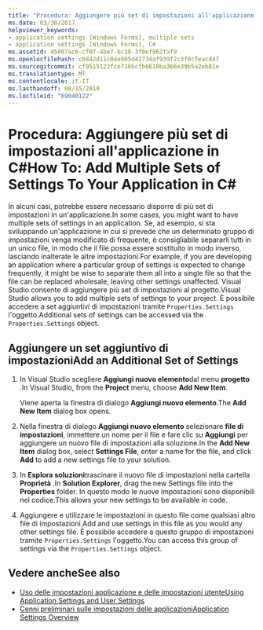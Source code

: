 ```yaml
---
title: "Procedura: Aggiungere più set di impostazioni all'applicazione in C#"
ms.date: 03/30/2017
helpviewer_keywords:
- application settings [Windows Forms], multiple sets
- application settings [Windows Forms], C#
ms.assetid: 45007ac6-cf07-4be7-bc38-3f0ef962faf9
ms.openlocfilehash: c6842d11c04e905d42734af939f2c3f0cfeacd47
ms.sourcegitcommit: cf9515122fce716bcfb6618ba366e39b5a2eb81e
ms.translationtype: MT
ms.contentlocale: it-IT
ms.lasthandoff: 08/15/2019
ms.locfileid: "69040122"
---
```

# <a name="how-to-add-multiple-sets-of-settings-to-your-application-in-c"></a><span data-ttu-id="9f78a-102">Procedura: Aggiungere più set di impostazioni all'applicazione in C\#</span><span class="sxs-lookup"><span data-stu-id="9f78a-102">How To: Add Multiple Sets of Settings To Your Application in C\#</span></span>

<span data-ttu-id="9f78a-103">In alcuni casi, potrebbe essere necessario disporre di più set di impostazioni in un'applicazione.</span><span class="sxs-lookup"><span data-stu-id="9f78a-103">In some cases, you might want to have multiple sets of settings in an application.</span></span> <span data-ttu-id="9f78a-104">Se, ad esempio, si sta sviluppando un'applicazione in cui si prevede che un determinato gruppo di impostazioni venga modificato di frequente, è consigliabile separarli tutti in un unico file, in modo che il file possa essere sostituito in modo inverso, lasciando inalterate le altre impostazioni.</span><span class="sxs-lookup"><span data-stu-id="9f78a-104">For example, if you are developing an application where a particular group of settings is expected to change frequently, it might be wise to separate them all into a single file so that the file can be replaced wholesale, leaving other settings unaffected.</span></span> <span data-ttu-id="9f78a-105">Visual Studio consente di aggiungere più set di impostazioni al progetto.</span><span class="sxs-lookup"><span data-stu-id="9f78a-105">Visual Studio allows you to add multiple sets of settings to your project.</span></span> <span data-ttu-id="9f78a-106">È possibile accedere a set aggiuntivi di impostazioni tramite `Properties.Settings` l'oggetto.</span><span class="sxs-lookup"><span data-stu-id="9f78a-106">Additional sets of settings can be accessed via the `Properties.Settings` object.</span></span>

## <a name="add-an-additional-set-of-settings"></a><span data-ttu-id="9f78a-107">Aggiungere un set aggiuntivo di impostazioni</span><span class="sxs-lookup"><span data-stu-id="9f78a-107">Add an Additional Set of Settings</span></span>

1. <span data-ttu-id="9f78a-108">In Visual Studio scegliere **Aggiungi nuovo elemento**dal menu **progetto** .</span><span class="sxs-lookup"><span data-stu-id="9f78a-108">In Visual Studio, from the **Project** menu, choose **Add New Item**.</span></span>

   <span data-ttu-id="9f78a-109">Viene aperta la finestra di dialogo **Aggiungi nuovo elemento**.</span><span class="sxs-lookup"><span data-stu-id="9f78a-109">The **Add New Item** dialog box opens.</span></span>

2. <span data-ttu-id="9f78a-110">Nella finestra di dialogo **Aggiungi nuovo elemento** selezionare **file di impostazioni**, immettere un nome per il file e fare clic su **Aggiungi** per aggiungere un nuovo file di impostazioni alla soluzione.</span><span class="sxs-lookup"><span data-stu-id="9f78a-110">In the **Add New Item** dialog box, select **Settings File**, enter a name for the file, and click **Add** to add a new settings file to your solution.</span></span>

3. <span data-ttu-id="9f78a-111">In **Esplora soluzioni**trascinare il nuovo file di impostazioni nella cartella **Proprietà** .</span><span class="sxs-lookup"><span data-stu-id="9f78a-111">In **Solution Explorer**, drag the new Settings file into the **Properties** folder.</span></span> <span data-ttu-id="9f78a-112">In questo modo le nuove impostazioni sono disponibili nel codice.</span><span class="sxs-lookup"><span data-stu-id="9f78a-112">This allows your new settings to be available in code.</span></span>

4. <span data-ttu-id="9f78a-113">Aggiungere e utilizzare le impostazioni in questo file come qualsiasi altro file di impostazioni.</span><span class="sxs-lookup"><span data-stu-id="9f78a-113">Add and use settings in this file as you would any other settings file.</span></span> <span data-ttu-id="9f78a-114">È possibile accedere a questo gruppo di impostazioni tramite `Properties.Settings` l'oggetto.</span><span class="sxs-lookup"><span data-stu-id="9f78a-114">You can access this group of settings via the `Properties.Settings` object.</span></span>

## <a name="see-also"></a><span data-ttu-id="9f78a-115">Vedere anche</span><span class="sxs-lookup"><span data-stu-id="9f78a-115">See also</span></span>

- [<span data-ttu-id="9f78a-116">Uso delle impostazioni applicazione e delle impostazioni utente</span><span class="sxs-lookup"><span data-stu-id="9f78a-116">Using Application Settings and User Settings</span></span>](using-application-settings-and-user-settings.md)
- [<span data-ttu-id="9f78a-117">Cenni preliminari sulle impostazioni delle applicazioni</span><span class="sxs-lookup"><span data-stu-id="9f78a-117">Application Settings Overview</span></span>](application-settings-overview.md)
